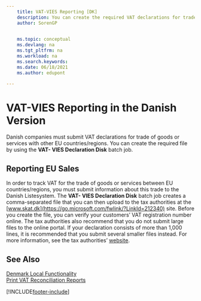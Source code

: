 ```yaml
---
    title: VAT-VIES Reporting [DK]
    description: You can create the required VAT declarations for trade of goods or services file by using the VAT- VIES Declaration Disk batch job.
    author: SorenGP

    
    ms.topic: conceptual
    ms.devlang: na
    ms.tgt_pltfrm: na
    ms.workload: na
    ms.search.keywords:
    ms.date: 06/18/2021
    ms.author: edupont

---
```

# VAT-VIES Reporting in the Danish Version
Danish companies must submit VAT declarations for trade of goods or services with other EU countries/regions. You can create the required file by using the **VAT- VIES Declaration Disk** batch job.  

## Reporting EU Sales  
 In order to track VAT for the trade of goods or services between EU countries/regions, you must submit information about this trade to the Danish Listesystem. The **VAT- VIES Declaration Disk** batch job creates a comma-separated file that you can then upload to the tax authorities at the [www.skat.dk](https://go.microsoft.com/fwlink/?LinkId=212340) site. Before you create the file, you can verify your customers’ VAT registration number online. The tax authorities also recommend that you do not submit large files to the online portal. If your declaration consists of more than 1,000 lines, it is recommended that you submit several smaller files instead. For more information, see the tax authorities’ [website](https://www.skat.dk).  

## See Also  
[Denmark Local Functionality](denmark-local-functionality.md)  
 [Print VAT Reconciliation Reports](how-to-print-vat-reconciliation-reports.md)    


[!INCLUDE[footer-include](../../includes/footer-banner.md)]